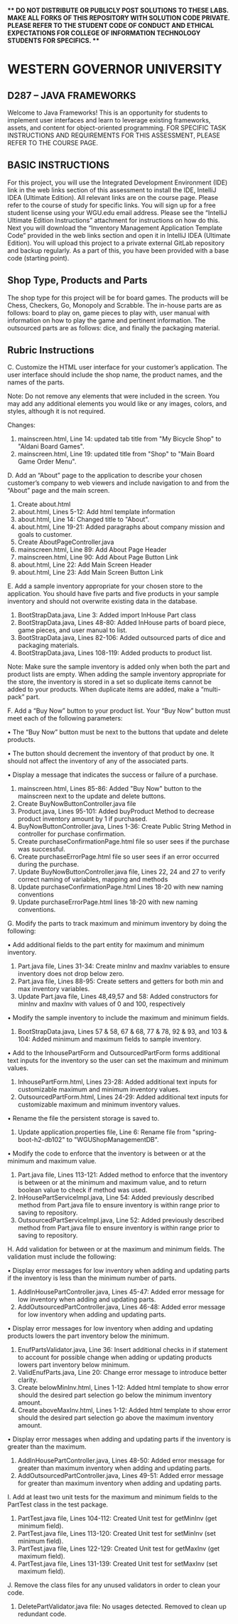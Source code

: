 <strong>** DO NOT DISTRIBUTE OR PUBLICLY POST SOLUTIONS TO THESE LABS. MAKE ALL FORKS OF THIS REPOSITORY WITH SOLUTION CODE PRIVATE. PLEASE REFER TO THE STUDENT CODE OF CONDUCT AND ETHICAL EXPECTATIONS FOR COLLEGE OF INFORMATION TECHNOLOGY STUDENTS FOR SPECIFICS. ** </strong>

# WESTERN GOVERNOR UNIVERSITY 
## D287 – JAVA FRAMEWORKS
Welcome to Java Frameworks! This is an opportunity for students to implement user interfaces and learn to leverage existing frameworks, assets, and content for object-oriented programming.
FOR SPECIFIC TASK INSTRUCTIONS AND REQUIREMENTS FOR THIS ASSESSMENT, PLEASE REFER TO THE COURSE PAGE.
## BASIC INSTRUCTIONS
For this project, you will use the Integrated Development Environment (IDE) link in the web links section of this assessment to install the IDE, IntelliJ IDEA (Ultimate Edition). All relevant links are on the course page. Please refer to the course of study for specific links. You will sign up for a free student license using your WGU.edu email address. Please see the “IntelliJ Ultimate Edition Instructions” attachment for instructions on how do this. Next you will download the “Inventory Management Application Template Code” provided in the web links section and open it in IntelliJ IDEA (Ultimate Edition). You will upload this project to a private external GitLab repository and backup regularly. As a part of this, you have been provided with a base code (starting point). 


## Shop Type, Products and Parts
The shop type for this project will be for board games. The products will be Chess, Checkers, Go, Monopoly and Scrabble. The in-house parts are as follows: board to play on, game pieces to play with, user manual with information on how to play the game and pertinent information. The outsourced parts are as follows: dice, and finally the packaging material.
## Rubric Instructions  
C.  Customize the HTML user interface for your customer’s application. The user interface should include the shop name, the product names, and the names of the parts.


Note: Do not remove any elements that were included in the screen. You may add any additional elements you would like or any images, colors, and styles, although it is not required.

Changes: 
1) mainscreen.html, Line 14: updated tab title from "My Bicycle Shop" to "Aldani Board Games".
2) mainscreen.html, Line 19: updated title from "Shop" to "Main Board Game Order Menu".

D.  Add an “About” page to the application to describe your chosen customer’s company to web viewers and include navigation to and from the “About” page and the main screen.
1) Create about.html
2) about.html, Lines 5-12: Add html template information 
3) about.html, Line 14: Changed title to "About".
4) about.html, Line 19-21: Added paragraphs about company mission and goals to customer.
5) Create AboutPageController.java
6) mainscreen.html, Line 89: Add About Page Header
7) mainscreen.html, Line 90: Add About Page Button Link
8) about.html, Line 22: Add Main Screen Header
9) about.html, Line 23: Add Main Screen Button Link

E.  Add a sample inventory appropriate for your chosen store to the application. You should have five parts and five products in your sample inventory and should not overwrite existing data in the database.
1) BootStrapData.java, Line 3: Added import InHouse Part class
2) BootStrapData.java, Lines 48-80: Added InHouse parts of board piece, game pieces, and user manual to list.
3) BootStrapData.java, Lines 82-106: Added outsourced parts of dice and packaging materials.
4) BootStrapData.java, Lines 108-119: Added products to product list.

Note: Make sure the sample inventory is added only when both the part and product lists are empty. When adding the sample inventory appropriate for the store, the inventory is stored in a set so duplicate items cannot be added to your products. When duplicate items are added, make a “multi-pack” part.


F.  Add a “Buy Now” button to your product list. Your “Buy Now” button must meet each of the following parameters:

•   The “Buy Now” button must be next to the buttons that update and delete products.

•   The button should decrement the inventory of that product by one. It should not affect the inventory of any of the associated parts.

•   Display a message that indicates the success or failure of a purchase.
1) mainscreen.html, Lines 85-86: Added "Buy Now" button to the mainscreen next to the update and delete buttons.
2) Create BuyNowButtonController.java file
3) Product.java, Lines 95-101: Added buyProduct Method to decrease product inventory amount by 1 if purchased.
4) BuyNowButtonController.java, Lines 1-36: Create Public String Method in controller for purchase confirmation.
5) Create purchaseConfirmationPage.html file so user sees if the purchase was successful.
6) Create purchaseErrorPage.html file so user sees if an error occurred during the purchase.
7) Update BuyNowButtonController.java file, Lines 22, 24 and 27 to verify correct naming of variables, mapping and methods
8) Update purchaseConfirmationPage.html Lines 18-20 with new naming conventions
9) Update purchaseErrorPage.html lines 18-20 with new naming conventions.

G. Modify the parts to track maximum and minimum inventory by doing the following:

•   Add additional fields to the part entity for maximum and minimum inventory.
1) Part.java file, Lines 31-34: Create minInv and maxInv variables to ensure inventory does not drop below zero.
2) Part.java file, Lines 88-95: Create setters and getters for both min and max inventory variables.
3) Update Part.java file, Lines 48,49,57 and 58: Added constructors for minInv and maxInv with values of 0 and 100, respectively

•   Modify the sample inventory to include the maximum and minimum fields.
1) BootStrapData.java, Lines 57 & 58, 67 & 68, 77 & 78, 92 & 93, and 103 & 104: Added minimum and maximum fields to sample inventory.

•   Add to the InhousePartForm and OutsourcedPartForm forms additional text inputs for the inventory so the user can set the maximum and minimum values.
1) InhousePartForm.html, Lines 23-28: Added additional text inputs for customizable maximum and minimum inventory values.
2) OutsourcedPartForm.html, Lines 24-29: Added additional text inputs for customizable maximum and minimum inventory values.

•   Rename the file the persistent storage is saved to.
1) Update application.properties file, Line 6: Rename file from "spring-boot-h2-db102" to "WGUShopManagementDB".

•   Modify the code to enforce that the inventory is between or at the minimum and maximum value.
1) Part.java file, Lines 113-121: Added method to enforce that the inventory is between or at the minimum and maximum value, and to return boolean value to check if method was used.
2) InHousePartServiceImpl.java, Line 54: Added previously described method from Part.java file to ensure inventory is within range prior to saving to repository.
3) OutsourcedPartServiceImpl.java, Line 52: Added previously described method from Part.java file to ensure inventory is within range prior to saving to repository.

H. Add validation for between or at the maximum and minimum fields. The validation must include the following:

•   Display error messages for low inventory when adding and updating parts if the inventory is less than the minimum number of parts.
1) AddInHousePartController.java, Lines 45-47: Added error message for low inventory when adding and updating parts.
2) AddOutsourcedPartController.java, Lines 46-48: Added error message for low inventory when adding and updating parts.

•   Display error messages for low inventory when adding and updating products lowers the part inventory below the minimum.
1) EnufPartsValidator.java, Line 36: Insert additional checks in if statement to account for possible change when adding or updating products lowers part inventory below minimum.
2) ValidEnufParts.java, Line 20: Change error message to introduce better clarity.
3) Create belowMinInv.html, Lines 1-12: Added html template to show error should the desired part selection go below the minimum inventory amount.
4) Create aboveMaxInv.html, Lines 1-12: Added html template to show error should the desired part selection go above the maximum inventory amount.

•   Display error messages when adding and updating parts if the inventory is greater than the maximum.
1) AddInHousePartController.java, Lines 48-50: Added error message for greater than maximum inventory when adding and updating parts.
2) AddOutsourcedPartController.java, Lines 49-51: Added error message for greater than maximum inventory when adding and updating parts.

I.  Add at least two unit tests for the maximum and minimum fields to the PartTest class in the test package.

1) PartTest.java file, Lines 104-112: Created Unit test for getMinInv (get minimum field).
2) PartTest.java file, Lines 113-120: Created Unit test for setMinInv (set minimum field).
3) PartTest.java file, Lines 122-129: Created Unit test for getMaxInv (get maximum field).
4) PartTest.java file, Lines 131-139: Created Unit test for setMaxInv (set maximum field).

J.  Remove the class files for any unused validators in order to clean your code.
1) DeletePartValidator.java file: No usages detected. Removed to clean up redundant code.
